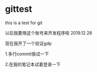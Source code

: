# gittest
this is a test for git

以后我要用这个账号来开发程序啦 2019.12.28

现在我开了一个验证gdp

1.多行commit我试一下

2.在我的笔记本试着登录一下

